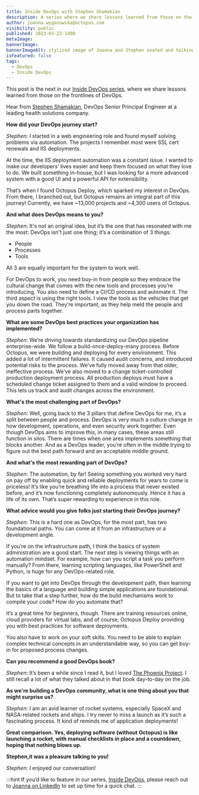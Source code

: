 ```yaml
---
title: Inside DevOps with Stephen Shamakian
description: A series where we share lessons learned from those on the frontlines of DevOps. Our next post features Stephen Shamakian, DevOps Senior Principal Engineer.
author: joanna.wyganowska@octopus.com
visibility: public
published: 2023-03-22-1400
metaImage: 
bannerImage: 
bannerImageAlt: stylized image of Joanna and Stephen seated and talking to each other with a speech bubble that says Inside DevOps
isFeatured: false
tags: 
  - DevOps
  - Inside DevOps
---
```


This post is the next in our [Inside DevOps series](https://octopus.com/blog/tag/Inside%20DevOps), where we share lessons learned from those on the frontlines of DevOps.
  
Hear from [Stephen Shamakian](https://www.linkedin.com/in/stephenshamakian/), DevOps Senior Principal Engineer at a leading health solutions company.

**How did your DevOps journey start?**

*Stephen*:  I started in a web engineering role and found myself solving problems via automation. The projects I remember most were SSL cert renewals and IIS deployments.
 
At the time, the IIS deployment automation was a constant issue. I wanted to make our developers’ lives easier and keep them focused on what they love to do. We built something in-house, but I was looking for a more advanced system with a good UI and a powerful API for extensibility. 

That’s when I found Octopus Deploy, which sparked my interest in DevOps. From there, I branched out, but Octopus remains an integral part of this journey! Currently, we have ~13,000 projects and ~4,300 users of Octopus.

**And what does DevOps means to you?**

*Stephen*: It's not an original idea, but it’s the one that has resonated with me the most: DevOps isn't just one thing; it’s a combination of 3 things: 

- People
- Processes
- Tools

All 3 are equally important for the system to work well. 

For DevOps to work, you need buy-in from people so they embrace the cultural change that comes with the new tools and processes you’re introducing. You also need to define a CI/CD process and automate it. The third aspect is using the right tools. I view the tools as the vehicles that get you down the road. They’re important, as they help meld the people and process parts together.

**What are some DevOps best practices your organization has implemented?**

*Stephen*: We’re driving towards standardizing our DevOps pipeline enterprise-wide. We follow a build-once-deploy-many process. Before Octopus, we were building and deploying for every environment. This added a lot of intermittent failures. It caused audit concerns, and introduced potential risks to the process. We’ve fully moved away from that older, ineffective process. We’ve also moved to a change ticket-controlled production deployment process. All production deploys must have a scheduled change ticket assigned to them and a valid window to proceed. This lets us track and audit changes across the environment.

**What's the most challenging part of DevOps?**

*Stephen*: Well, going back to the 3 pillars that define DevOps for me, it’s a split between people and process. DevOps is very much a culture change in how development, operations, and even security work together. Even though DevOps aims to improve this, in many cases, these areas still function in silos. There are times when one area implements something that blocks another. And as a DevOps leader, you’re often in the middle trying to figure out the best path forward and an acceptable middle ground.

**And what's the most rewarding part of DevOps?**

*Stephen*: The automation, by far! Seeing something you worked very hard on pay off by enabling quick and reliable deployments for years to come is priceless! It’s like you’re breathing life into a process that never existed before, and it’s now functioning completely autonomously. Hence it has a life of its own. That’s super rewarding to experience in this role.

**What advice would you give folks just starting their DevOps journey?**

*Stephen*: This is a hard one as DevOps, for the most part, has two foundational paths. You can come at it from an infrastructure or a development angle. 

If you’re on the infrastructure path, I think the basics of system administration are a good start. The next step is viewing things with an automation mindset. For example, how can you script a task you perform manually? From there, learning scripting languages, like PowerShell and Python, is huge for any DevOps-related role. 

If you want to get into DevOps through the development path, then learning the basics of a language and building simple applications are foundational. But to take that a step further, how do the build mechanisms work to compile your code? How do you automate that? 

It’s a great time for beginners, though. There are training resources online, cloud providers for virtual labs, and of course, Octopus Deploy providing you with best practices for software deployments.

You also have to work on your soft skills. You need to be able to explain complex technical concepts in an understandable way, so you can get buy-in for proposed process changes. 

**Can you recommend a good DevOps book?**

*Stephen*: It’s been a while since I read it, but I loved [The Phoenix Project](https://octopus.com/devops/reading-list/#the-phoenix-project-book). I still recall a lot of what they talked about in that book day-to-day on the job. 

**As we're building a DevOps community, what is one thing about you that might surprise us?**

*Stephen*: I am an avid learner of rocket systems, especially SpaceX and NASA-related rockets and ships. I try never to miss a launch as it’s such a fascinating process. It kind of reminds me of application deployments!

**Great comparison. Yes, deploying software (without Octopus) is like launching a rocket, with manual checklists in place and a countdown, hoping that nothing blows up.**

**Stephen,it was a pleasure talking to you!**

*Stephen*: I enjoyed our conversation!


:::hint
If you’d like to feature in our series, [Inside DevOps](https://octopus.com/blog/tag/Inside%20DevOps), please reach out to [Joanna on LinkedIn](https://www.linkedin.com/in/joannawyganowska/) to set up time for a quick chat.
:::